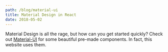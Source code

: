 ```yaml
---
path: /blog/material-ui
title: Material Design in React
date: 2018-05-02
---
```


Material Design is all the rage, but how can you get started quickly? Check out <a href="http://www.material-ui.com">Material-UI</a> for some beautiful pre-made components. In fact, this website uses them.

